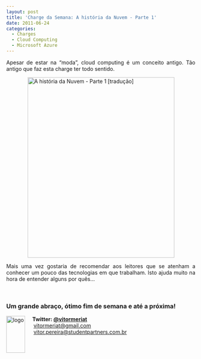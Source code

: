```yaml
---
layout: post
title: 'Charge da Semana: A história da Nuvem - Parte 1'
date: 2011-06-24
categories:
  - Charges
  - Cloud Computing
  - Microsoft Azure
---
```

<p align="justify">Apesar de estar na “moda”, cloud computing é um conceito antigo. Tão antigo que faz esta charge ter todo sentido. </p>
<p><a href="http://blob.vitormeriat.com.br/images/2011/06/a-histria-da-nuvem-parte-1-traduo1.png"><img style="background-image:none;border-bottom:0;border-left:0;padding-left:0;padding-right:0;display:block;float:none;margin-left:auto;border-top:0;margin-right:auto;border-right:0;padding-top:0;" title="A hist&oacute;ria da Nuvem - Parte 1 [tradu&ccedil;&atilde;o]"   alt="A hist&oacute;ria da Nuvem - Parte 1 [tradu&ccedil;&atilde;o]" src="http://blob.vitormeriat.com.br/images/a-histria-da-nuvem-parte-1-traduo.png" width="391" height="480" /></a></p>
<p align="justify">Mais uma vez gostaria de recomendar aos leitores que se atenham a conhecer um pouco das tecnologias em que trabalham. Isto ajuda muito na hora de entender alguns por quês…</p>
<p>&nbsp;</p>
<h3>Um grande abraço, ótimo fim de semana e até a próxima!</h3>
<p><a href="http://blob.vitormeriat.com.br/images/2011/03/logo.jpg"><img style="display:inline;float:left;" title="logo"   alt="logo" align="left" src="http://blob.vitormeriat.com.br/images/logo.jpg?w=50&amp;h=98&amp;h=98" width="50" height="98" /></a><strong>&nbsp;&nbsp;&nbsp;&nbsp; Twitter: <a href="http://twitter.com/vitormeriat">@vitormeriat</a></strong><br />&nbsp;&nbsp;&nbsp;&nbsp; <a href="mailto:vitormeriat@gmail.com">vitormeriat@gmail.com</a><br />&nbsp;&nbsp;&nbsp;&nbsp; <a href="mailto:vitor.pereira@studentpartners.com.br">vitor.pereira@studentpartners.com.br</a></p>

